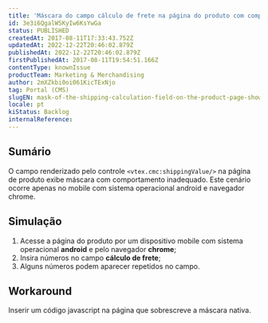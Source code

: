 ```yaml
---
title: 'Máscara do campo cálculo de frete na página do produto com comportamento inadequado'
id: 3e3i6QgalWSKyIw6KsYwGa
status: PUBLISHED
createdAt: 2017-08-11T17:33:43.752Z
updatedAt: 2022-12-22T20:46:02.879Z
publishedAt: 2022-12-22T20:46:02.879Z
firstPublishedAt: 2017-08-11T19:54:51.166Z
contentType: knownIssue
productTeam: Marketing & Merchandising
author: 2mXZkbi0oi061KicTExNjo
tag: Portal (CMS)
slugEN: mask-of-the-shipping-calculation-field-on-the-product-page-shows-wrong-behavior
locale: pt
kiStatus: Backlog
internalReference: 
---
```


## Sumário

O campo renderizado pelo controle `<vtex.cmc:shippingValue/>` na página de produto exibe máscara com comportamento inadequado.
Este cenário ocorre apenas no mobile com sistema operacional android e navegador chrome.

## Simulação

1. Acesse a página do produto por um dispositivo mobile com sistema operacional __android__ e pelo navegador __chrome__;
2. Insira números no campo __cálculo de frete__;
3. Alguns números podem aparecer repetidos no campo.


## Workaround

Inserir um código javascript na página que sobrescreve a máscara nativa.

